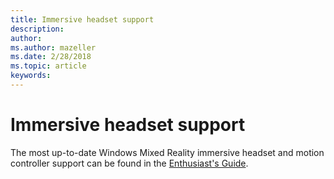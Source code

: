 ```yaml
---
title: Immersive headset support
description: 
author: 
ms.author: mazeller
ms.date: 2/28/2018
ms.topic: article
keywords: 
---
```




# Immersive headset support

The most up-to-date Windows Mixed Reality immersive headset and motion controller support can be found in the [Enthusiast's Guide](https://docs.microsoft.com/en-us/windows/mixed-reality/enthusiast-guide/troubleshooting-windows-mixed-reality).